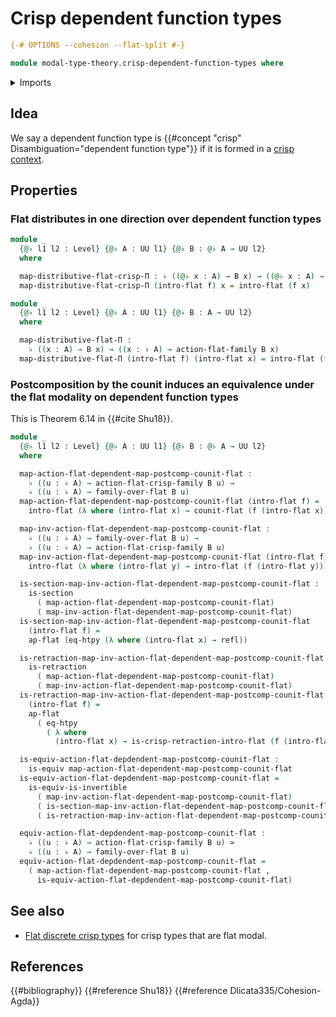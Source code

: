 # Crisp dependent function types

```agda
{-# OPTIONS --cohesion --flat-split #-}

module modal-type-theory.crisp-dependent-function-types where
```

<details><summary>Imports</summary>

```agda
open import foundation.dependent-pair-types
open import foundation.equivalences
open import foundation.function-extensionality
open import foundation.identity-types
open import foundation.retractions
open import foundation.sections
open import foundation.universe-levels

open import modal-type-theory.action-on-identifications-flat-modality
open import modal-type-theory.flat-modality
open import modal-type-theory.functoriality-flat-modality
```

</details>

## Idea

We say a dependent function type is
{{#concept "crisp" Disambiguation="dependent function type"}} if it is formed in
a [crisp context](modal-type-theory.crisp-types.md).

## Properties

### Flat distributes in one direction over dependent function types

```agda
module _
  {@♭ l1 l2 : Level} {@♭ A : UU l1} {@♭ B : @♭ A → UU l2}
  where

  map-distributive-flat-crisp-Π : ♭ ((@♭ x : A) → B x) → ((@♭ x : A) → ♭ (B x))
  map-distributive-flat-crisp-Π (intro-flat f) x = intro-flat (f x)

module _
  {@♭ l1 l2 : Level} {@♭ A : UU l1} {@♭ B : A → UU l2}
  where

  map-distributive-flat-Π :
    ♭ ((x : A) → B x) → ((x : ♭ A) → action-flat-family B x)
  map-distributive-flat-Π (intro-flat f) (intro-flat x) = intro-flat (f x)
```

### Postcomposition by the counit induces an equivalence under the flat modality on dependent function types

This is Theorem 6.14 in {{#cite Shu18}}.

```agda
module _
  {@♭ l1 l2 : Level} {@♭ A : UU l1} {@♭ B : @♭ A → UU l2}
  where

  map-action-flat-dependent-map-postcomp-counit-flat :
    ♭ ((u : ♭ A) → action-flat-crisp-family B u) →
    ♭ ((u : ♭ A) → family-over-flat B u)
  map-action-flat-dependent-map-postcomp-counit-flat (intro-flat f) =
    intro-flat (λ where (intro-flat x) → counit-flat (f (intro-flat x)))

  map-inv-action-flat-dependent-map-postcomp-counit-flat :
    ♭ ((u : ♭ A) → family-over-flat B u) →
    ♭ ((u : ♭ A) → action-flat-crisp-family B u)
  map-inv-action-flat-dependent-map-postcomp-counit-flat (intro-flat f) =
    intro-flat (λ where (intro-flat y) → intro-flat (f (intro-flat y)))

  is-section-map-inv-action-flat-dependent-map-postcomp-counit-flat :
    is-section
      ( map-action-flat-dependent-map-postcomp-counit-flat)
      ( map-inv-action-flat-dependent-map-postcomp-counit-flat)
  is-section-map-inv-action-flat-dependent-map-postcomp-counit-flat
    (intro-flat f) =
    ap-flat (eq-htpy (λ where (intro-flat x) → refl))

  is-retraction-map-inv-action-flat-dependent-map-postcomp-counit-flat :
    is-retraction
      ( map-action-flat-dependent-map-postcomp-counit-flat)
      ( map-inv-action-flat-dependent-map-postcomp-counit-flat)
  is-retraction-map-inv-action-flat-dependent-map-postcomp-counit-flat
    (intro-flat f) =
    ap-flat
      ( eq-htpy
        ( λ where
          (intro-flat x) → is-crisp-retraction-intro-flat (f (intro-flat x))))

  is-equiv-action-flat-depdendent-map-postcomp-counit-flat :
    is-equiv map-action-flat-dependent-map-postcomp-counit-flat
  is-equiv-action-flat-depdendent-map-postcomp-counit-flat =
    is-equiv-is-invertible
      ( map-inv-action-flat-dependent-map-postcomp-counit-flat)
      ( is-section-map-inv-action-flat-dependent-map-postcomp-counit-flat)
      ( is-retraction-map-inv-action-flat-dependent-map-postcomp-counit-flat)

  equiv-action-flat-depdendent-map-postcomp-counit-flat :
    ♭ ((u : ♭ A) → action-flat-crisp-family B u) ≃
    ♭ ((u : ♭ A) → family-over-flat B u)
  equiv-action-flat-depdendent-map-postcomp-counit-flat =
    ( map-action-flat-dependent-map-postcomp-counit-flat ,
      is-equiv-action-flat-depdendent-map-postcomp-counit-flat)
```

## See also

- [Flat discrete crisp types](modal-type-theory.flat-discrete-crisp-types.md)
  for crisp types that are flat modal.

## References

{{#bibliography}} {{#reference Shu18}} {{#reference Dlicata335/Cohesion-Agda}}
